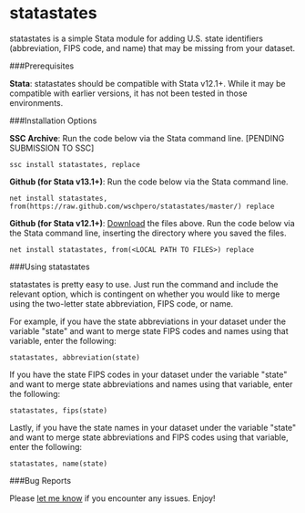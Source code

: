 # statastates

statastates is a simple Stata module for adding U.S. state identifiers (abbreviation, FIPS code, and name) that may be missing from your dataset.

###Prerequisites

**Stata**: statastates should be compatible with Stata v12.1+. While it may be compatible with earlier versions, it has not been tested in those environments.

###Installation Options

**SSC Archive**: Run the code below via the Stata command line. [PENDING SUBMISSION TO SSC]
	
	ssc install statastates, replace

**Github (for Stata v13.1+)**: Run the code below via the Stata command line.

	net install statastates, from(https://raw.github.com/wschpero/statastates/master/) replace

**Github (for Stata v12.1+)**: [Download](https://github.com/wschpero/statastates/archive/master.zip) the files above. Run the code below via the Stata command line, inserting the directory where you saved the files.

	net install statastates, from(<LOCAL PATH TO FILES>) replace

###Using statastates

statastates is pretty easy to use. Just run the command and include the relevant option, which is contingent on whether you would like to merge using the two-letter state abbreviation, FIPS code, or name.

For example, if you have the state abbreviations in your dataset under the variable "state" and want to merge state FIPS codes and names using that variable, enter the following:

	statastates, abbreviation(state)

If you have the state FIPS codes in your dataset under the variable "state" and want to merge state abbreviations and names using that variable, enter the following:

	statastates, fips(state)

Lastly, if you have the state names in your dataset under the variable "state" and want to merge state abbreviations and FIPS codes using that variable, enter the following:

	statastates, name(state)

###Bug Reports

Please [let me know](https://github.com/wschpero/statastates/issues) if you encounter any issues. Enjoy!
